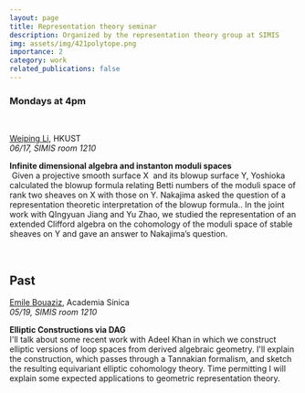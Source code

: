 ```yaml
---
layout: page
title: Representation theory seminar
description: Organized by the representation theory group at SIMIS
img: assets/img/421polytope.png
importance: 2
category: work
related_publications: false
---
```


### Mondays at 4pm
&nbsp;
&nbsp;

[Weiping Li](https://www.math.hkust.edu.hk/people/faculty/profile/mawpli/), HKUST<br>
_06/17, SIMIS room 1210_

**Infinite dimensional algebra and instanton moduli spaces**<br>
 Given a projective smooth surface X  and its blowup surface Y, Yoshioka calculated the blowup formula relating Betti numbers of the moduli space of rank two sheaves on X with those on Y. Nakajima asked the question of a representation theoretic interpretation of the blowup formula.. In the joint work with QIngyuan Jiang and Yu Zhao, we studied the representation of an extended Clifford algebra on the cohomology of the moduli space of stable sheaves on Y and gave an answer to Nakajima’s question.

&nbsp;
&nbsp;
## Past

[Emile Bouaziz](https://www.math.sinica.edu.tw/f59addca-1da6-47fd-9bb8-18d087da6088/pages/20), Academia Sinica <br>
 _05/19, SIMIS room 1210_

**Elliptic Constructions via DAG**<br>
I'll talk about some recent work with Adeel Khan in which we construct elliptic versions of loop spaces from derived algebraic geometry. I'll explain the construction, which passes through a Tannakian formalism, and sketch the resulting equivariant elliptic cohomology theory. Time permitting I will explain some expected applications to geometric representation theory.
